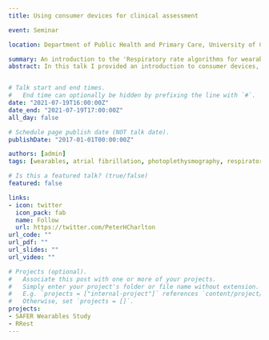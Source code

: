 ```yaml
---
title: Using consumer devices for clinical assessment

event: Seminar

location: Department of Public Health and Primary Care, University of Cambridge

summary: An introduction to the 'Respiratory rate algorithms for wearables' project. 
abstract: In this talk I provided an introduction to consumer devices, summarising their history, form factors and functionality. I then described potential clinical applications of consumer devices, including identifying atrial fibrillation, respiratory monitoring, and assessing vascular age. Finally, I outlined directions for future research to realise the potential of consumer devices for clinical assessment.


# Talk start and end times.
#   End time can optionally be hidden by prefixing the line with `#`.
date: "2021-07-19T16:00:00Z"
date_end: "2021-07-19T17:00:00Z"
all_day: false

# Schedule page publish date (NOT talk date).
publishDate: "2017-01-01T00:00:00Z"

authors: [admin]
tags: [wearables, atrial fibrillation, photoplethysmography, respiratory rate]

# Is this a featured talk? (true/false)
featured: false

links:
- icon: twitter
  icon_pack: fab
  name: Follow
  url: https://twitter.com/PeterHCharlton
url_code: ""
url_pdf: ""
url_slides: ""
url_video: ""

# Projects (optional).
#   Associate this post with one or more of your projects.
#   Simply enter your project's folder or file name without extension.
#   E.g. `projects = ["internal-project"]` references `content/project/deep-learning/index.md`.
#   Otherwise, set `projects = []`.
projects:
- SAFER Wearables Study
- RRest
---
```

